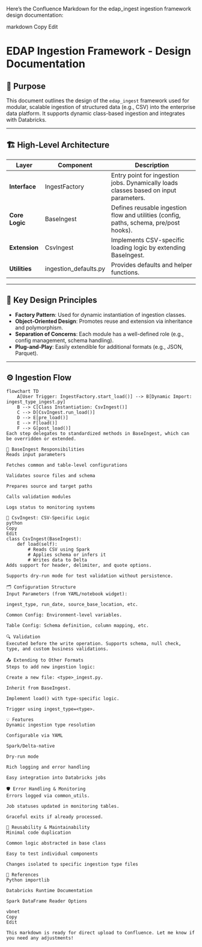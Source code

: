 Here’s the Confluence Markdown for the edap_ingest ingestion framework design documentation:

markdown
Copy
Edit
# EDAP Ingestion Framework - Design Documentation

## 🧭 Purpose

This document outlines the design of the `edap_ingest` framework used for modular, scalable ingestion of structured data (e.g., CSV) into the enterprise data platform. It supports dynamic class-based ingestion and integrates with Databricks.

---

## 🏗️ High-Level Architecture

| Layer           | Component               | Description |
|----------------|-------------------------|-------------|
| **Interface**  | IngestFactory            | Entry point for ingestion jobs. Dynamically loads classes based on input parameters. |
| **Core Logic** | BaseIngest               | Defines reusable ingestion flow and utilities (config, paths, schema, pre/post hooks). |
| **Extension**  | CsvIngest                | Implements CSV-specific loading logic by extending BaseIngest. |
| **Utilities**  | ingestion_defaults.py    | Provides defaults and helper functions. |

---

## 📌 Key Design Principles

- **Factory Pattern**: Used for dynamic instantiation of ingestion classes.
- **Object-Oriented Design**: Promotes reuse and extension via inheritance and polymorphism.
- **Separation of Concerns**: Each module has a well-defined role (e.g., config management, schema handling).
- **Plug-and-Play**: Easily extendible for additional formats (e.g., JSON, Parquet).

---

## ⚙️ Ingestion Flow

```mermaid
flowchart TD
    A[User Trigger: IngestFactory.start_load()] --> B[Dynamic Import: ingest_type_ingest.py]
    B --> C[Class Instantiation: CsvIngest()]
    C --> D[CsvIngest.run_load()]
    D --> E[pre_load()]
    E --> F[load()]
    F --> G[post_load()]
Each step delegates to standardized methods in BaseIngest, which can be overridden or extended.

🧬 BaseIngest Responsibilities
Reads input parameters

Fetches common and table-level configurations

Validates source files and schema

Prepares source and target paths

Calls validation modules

Logs status to monitoring systems

🧪 CsvIngest: CSV-Specific Logic
python
Copy
Edit
class CsvIngest(BaseIngest):
    def load(self):
        # Reads CSV using Spark
        # Applies schema or infers it
        # Writes data to Delta
Adds support for header, delimiter, and quote options.

Supports dry-run mode for test validation without persistence.

🗂️ Configuration Structure
Input Parameters (from YAML/notebook widget):

ingest_type, run_date, source_base_location, etc.

Common Config: Environment-level variables.

Table Config: Schema definition, column mapping, etc.

🔍 Validation
Executed before the write operation. Supports schema, null check, type, and custom business validations.

📤 Extending to Other Formats
Steps to add new ingestion logic:

Create a new file: <type>_ingest.py.

Inherit from BaseIngest.

Implement load() with type-specific logic.

Trigger using ingest_type=<type>.

💡 Features
Dynamic ingestion type resolution

Configurable via YAML

Spark/Delta-native

Dry-run mode

Rich logging and error handling

Easy integration into Databricks jobs

🛡️ Error Handling & Monitoring
Errors logged via common_utils.

Job statuses updated in monitoring tables.

Graceful exits if already processed.

🔁 Reusability & Maintainability
Minimal code duplication

Common logic abstracted in base class

Easy to test individual components

Changes isolated to specific ingestion type files

📎 References
Python importlib

Databricks Runtime Documentation

Spark DataFrame Reader Options

vbnet
Copy
Edit

This markdown is ready for direct upload to Confluence. Let me know if you need any adjustments!